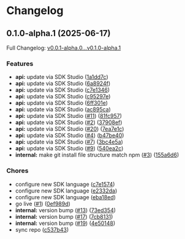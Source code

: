 # Changelog

## 0.1.0-alpha.1 (2025-06-17)

Full Changelog: [v0.0.1-alpha.0...v0.1.0-alpha.1](https://github.com/spi-tch/node/compare/v0.0.1-alpha.0...v0.1.0-alpha.1)

### Features

* **api:** update via SDK Studio ([1a1dd7c](https://github.com/spi-tch/node/commit/1a1dd7cc3e93aae1f8d3af1a4952957b6523b026))
* **api:** update via SDK Studio ([6a8924f](https://github.com/spi-tch/node/commit/6a8924f6882538e46dad532bfaae6a9b7bc3a953))
* **api:** update via SDK Studio ([c7e1346](https://github.com/spi-tch/node/commit/c7e1346f6ca232028e332acead6770e2cfc82a92))
* **api:** update via SDK Studio ([c95297e](https://github.com/spi-tch/node/commit/c95297ebe5e42eb019052ab4bbcea7fd3427cf7c))
* **api:** update via SDK Studio ([6ff301e](https://github.com/spi-tch/node/commit/6ff301efa438a1dc6955cd93e181e95c9ad37498))
* **api:** update via SDK Studio ([ac895ca](https://github.com/spi-tch/node/commit/ac895ca1b8ee94bb9d45e86ff0923bb1f3b95d05))
* **api:** update via SDK Studio ([#11](https://github.com/spi-tch/node/issues/11)) ([81fc957](https://github.com/spi-tch/node/commit/81fc957a240a2f5f2cc9bd3b69b93e6d5da4b46e))
* **api:** update via SDK Studio ([#2](https://github.com/spi-tch/node/issues/2)) ([37908ef](https://github.com/spi-tch/node/commit/37908ef6c253b77648f4ccad80be8060d6fa69e5))
* **api:** update via SDK Studio ([#20](https://github.com/spi-tch/node/issues/20)) ([7ea7e1c](https://github.com/spi-tch/node/commit/7ea7e1ce38dda5f582857eb748db72991ea73ab0))
* **api:** update via SDK Studio ([#4](https://github.com/spi-tch/node/issues/4)) ([b47be40](https://github.com/spi-tch/node/commit/b47be4008b54df199f59a1da9f6bd12c9cdf2db0))
* **api:** update via SDK Studio ([#7](https://github.com/spi-tch/node/issues/7)) ([3bc4e5a](https://github.com/spi-tch/node/commit/3bc4e5ab31b59fdde8d1b44d417cc51ef31e999c))
* **api:** update via SDK Studio ([#9](https://github.com/spi-tch/node/issues/9)) ([540ea2c](https://github.com/spi-tch/node/commit/540ea2cd1cd8053b6c3441943c601d00325aca25))
* **internal:** make git install file structure match npm ([#3](https://github.com/spi-tch/node/issues/3)) ([155a6d6](https://github.com/spi-tch/node/commit/155a6d6abe5382cd0ba62254bbb99a38f2f87e98))


### Chores

* configure new SDK language ([c7e1574](https://github.com/spi-tch/node/commit/c7e1574c29274c31c3ede3ca92cdd7a35f7bb65b))
* configure new SDK language ([e2332da](https://github.com/spi-tch/node/commit/e2332dae13707ef0202557747eea4c297da5443c))
* configure new SDK language ([eba18ed](https://github.com/spi-tch/node/commit/eba18edb6352524f1b1c12726b85e7e4ef2640f8))
* go live ([#1](https://github.com/spi-tch/node/issues/1)) ([0ef989d](https://github.com/spi-tch/node/commit/0ef989d934571aca2926db0b1c1d0c4ff11497b1))
* **internal:** version bump ([#13](https://github.com/spi-tch/node/issues/13)) ([73ed354](https://github.com/spi-tch/node/commit/73ed3549dc7023caf74244d83e560f504462e328))
* **internal:** version bump ([#17](https://github.com/spi-tch/node/issues/17)) ([7cb8131](https://github.com/spi-tch/node/commit/7cb81315734b343af6cd923b6e2c814c811863d5))
* **internal:** version bump ([#19](https://github.com/spi-tch/node/issues/19)) ([4e50148](https://github.com/spi-tch/node/commit/4e50148141210ea293eb9e6ef1fe869b93e8861e))
* sync repo ([c537b43](https://github.com/spi-tch/node/commit/c537b434b5dc7709e3141ee647aa2fa7d36a47e1))
